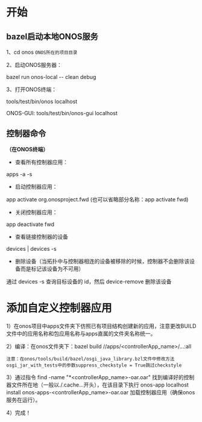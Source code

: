 # 开始

## bazel启动本地ONOS服务

1、cd onos `ONOS所在的项目目录`

2、启动ONOS服务器：

bazel run onos-local -- clean debug

3、打开ONOS终端：

tools/test/bin/onos localhost

ONOS-GUI: tools/test/bin/onos-gui localhost

## 控制器命令

**（在ONOS终端）**

- 查看所有控制器应用：

apps -a -s

- 启动控制器应用：

app activate org.onosproject.fwd (也可以省略部分名称：app activate fwd)

- 关闭控制器应用：

app deactivate fwd

- 查看链接控制器的设备

devices | devices -s

- 删除设备（当拓扑中与控制器相连的设备被移除的时候，控制器不会删除该设备而是标记该设备为不可用）

通过 devices -s 查询目标设备的 id，然后 device-remove <id> 删除该设备

# 添加自定义控制器应用

1）在onos项目中apps文件夹下仿照已有项目结构创建新的应用，注意更改BUILD文件中的应用名称和包应用名称与apps直属的文件夹名称统一。

2）编译：在onos文件夹下：bazel build //apps/<controllerApp_name>/...:all

`注意：在onos/tools/build/bazel/osgi_java_library.bzl文件中修改方法osgi_jar_with_tests中的参数suppress_checkstyle = True跳过checkstyle`

3）通过指令 find -name "*<controllerApp_name>-oar.oar" 找到编译好的控制器文件所在地（一般以./.cache...开头），在该目录下执行 onos-app localhost install onos-apps-<controllerApp_name>-oar.oar 加载控制器应用（确保onos服务在运行）。

4）完成！